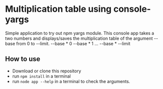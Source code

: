 # Multiplication table using console-yargs

Simple application to try out npm yargs module.
This console app takes a two numbers and displays/saves the multiplication table of the argument --base from 0 to --limit.
--base * 0
--base * 1
...
--base * --limit

## How to use
* Download or clone this repository
* run `npm install` in a terminal
* run `node app --help` in a terminal to check the arguments.
